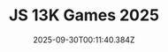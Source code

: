 ---
title: "JS 13K Games 2025"
date: "2025-09-30T00:11:40.384Z"
lastmod: "2025-09-30T00:11:40.384Z"
categories: ["Online Games"]
original_url: "https://js13kgames.com/2025/games"
draft: false
---